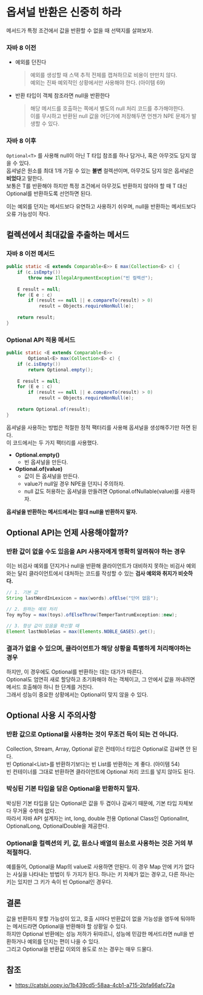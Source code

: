 # 옵셔널 반환은 신중히 하라
메서드가 특정 조건에서 값을 반환할 수 없을 때 선택지를 살펴보자.  

### 자바 8 이전
- 예외를 던진다
    > 예외를 생성할 때 스택 추적 전체를 캡쳐하므로 비용이 만만치 않다.  
  > 예외는 진짜 예외적인 상황에서만 사용해야 한다. (아이템 69)
- 반환 타입이 객체 참조라면 null을 반환한다
    > 해당 메서드를 호출하는 쪽에서 별도의 null 처리 코드를 추가해야한다.  
  > 이를 무시하고 반환된 null 값을 어딘가에 저장해두면 언젠가 NPE 문제가 발생할 수 있다.
### 자바 8 이후
`Optional<T>` 를 사용해 null이 아닌 T 타입 참조를 하나 담거나, 혹은 아무것도 담지 않을 수 있다.  
옵셔널은 원소를 최대 1개 가질 수 있는 **불변** 컬렉션이며, 아무것도 담지 않은 옵셔널은 **비었다**고 말한다.  
보통은 T를 반환해야 하지만 특정 조건에서 아무것도 반환하지 않아야 할 때 T 대신 Optional<T>를 반환하도록 선언하면 된다.  

이는 예외를 던지는 메서드보다 유연하고 사용하기 쉬우며, null을 반환하는 메서드보다 오류 가능성이 작다.

## 컬렉션에서 최대값을 추출하는 메서드
### 자바 8 이전 메서드
```java
public static <E extends Comparable<E>> E max(Collection<E> c) {
    if (c.isEmpty())
        throw new IllegalArgumentException("빈 컬렉션");
    
    E result = null;
    for (E e : c) 
        if (result == null || e.compareTo(result) > 0)
            result = Objects.requireNonNull(e);
    
    return result;
}
```
### Optional API 적용 메서드
```java
public static <E extends Comparable<E>> 
        Optional<E> max(Collection<E> c) {
    if (c.isEmpty())
        return Optional.empty();
    
    E result = null;
    for (E e : c) 
        if (result == null || e.compareTo(result) > 0)
            result = Objects.requireNonNull(e);
    
    return Optional.of(result);
}
```
옵셔널을 사용하는 방법은 적절한 정적 팩터리를 사용해 옵셔널을 생성해주기만 하면 된다.  
이 코드에서는 두 가지 팩터리를 사용했다.
- **Optional.empty()**
  - 빈 옵셔널을 만든다.
- **Optional.of(value)**
  - 값이 든 옵셔널을 만든다.
  - value가 null일 경우 NPE을 던지니 주의하자.
  - null 값도 허용하는 옵셔널을 만들려면 Optional.ofNullable(value)를 사용하자.

**옵셔널을 반환하는 메서드에서는 절대 null을 반환하지 말자.**  

## Optional API는 언제 사용해야할까?
### 반환 값이 없을 수도 있음을 API 사용자에게 명확히 알려줘야 하는 경우
이는 비검사 예외를 던지거나 null을 반환해 클라이언트가 대비하지 못하는 비검사 예외와는 달리 클라이언트에서 대처하는 코드를 작성할 수 있는 **검사 예외와 취지가 비슷하다.**

```java
// 1. 기본 값
String lastWordInLexicon = max(words).ofElse("단어 없음");

// 2. 원하는 예외 처리
Toy myToy = max(toys).ofElseThrow(TemperTantrumException::new);

// 3. 항상 값이 있음을 확신할 때
Element lastNobleGas = max(Elements.NOBLE_GASES).get();
```
### 결과가 없을 수 있으며, 클라이언트가 해당 상황을 특별하게 처리해야하는 경우
하지만, 이 경우에도 Optional<T>를 반환하는 데는 대가가 따른다.  
Optional도 엄연히 새로 할당하고 초기화해야 하는 객체이고, 그 안에서 값을 꺼내려면 메서드 호출해야 하니 한 단계를 거친다.  
그래서 성능이 중요한 상황에서는 Optional이 맞지 않을 수 있다.

## Optional 사용 시 주의사항
### 반환 값으로 Optional을 사용하는 것이 무조건 득이 되는 건 아니다.
Collection, Stream, Array, Optional 같은 컨테이너 타입은 Optional로 감싸면 안 된다.  
빈 Optional<List<T>>를 반환하기보다는 빈 List<T>를 반환하는 게 좋다. (아이템 54)  
빈 컨테이너를 그대로 반환하면 클라이언트에 Optional 처리 코드를 넣지 않아도 된다.
### 박싱된 기본 타입을 담은 Optional을 반환하지 말자.
박싱된 기본 타입을 담는 Optional은 값을 두 겹이나 감싸기 때문에, 기본 타입 자체보다 무거울 수밖에 없다.  
따라서 자바 API 설계자는 int, long, double 전용 Optional Class인 OptionalInt, OptionalLong, OptionalDouble을 제공한다.
### Optional을 컬렉션의 키, 값, 원소나 배열의 원소로 사용하는 것은 거의 부적절하다.
예를들어, Optional을 Map의 value로 사용하면 안된다.
이 경우 Map 안에 키가 없다는 사실을 나타내는 방법이 두 가지가 된다.
하나는 키 자체가 없는 경우고, 다른 하나는 키는 있지만 그 키가 속이 빈 Optional인 경우다.

## 결론
값을 반환하지 못할 가능성이 있고, 호출 시마다 반환값이 없을 가능성을 염두에 둬야하는 메서드라면 Optional을 반환해야 할 상황일 수 있다.  
하지만 Optional 반환에는 성능 저하가 뒤따르니, 성능에 민감한 메서드라면 null을 반환하거나 예외를 던지는 편이 나을 수 있다.  
그리고 Optional을 반환값 이외의 용도로 쓰는 경우는 매우 드물다.

## 참조
- https://catsbi.oopy.io/1b439cd5-58aa-4cb1-a715-2bfa66afc72a